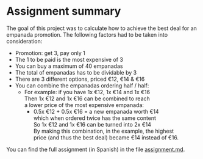 # Assignment summary

The goal of this project was to calculate how to achieve the best deal for an empanada promotion. The following factors had to be taken into consideration:

- Promotion: get 3, pay only 1
- The 1 to be paid is the most expensive of 3
- You can buy a maximum of 40 empanadas
- The total of empanadas has to be dividable by 3
- There are 3 different options, priced €12, €14 & €16
- You can combine the empanadas ordering half / half:
  - For example: if you have 1x €12, 1x €14 and 1x €16 <br>
    Then 1x €12 and 1x €16 can be combined to reach<br>
    a lower price of the most expensive empanada:<br>
    - 0.5x €12 + 0.5x €16 = a new empanada worth €14<br>
      which when ordered twice has the same content<br>
      So 1x €12 and 1x €16 can be turned into 2x €14<br>
      By making this combination, in the example, the highest <br>
      price (and thus the best deal) became €14 instead of €16.

You can find the full assignment (in Spanish) in the file [assignment.md](assignment.md).
